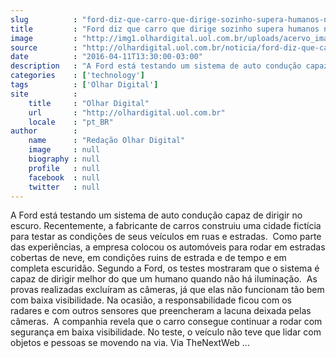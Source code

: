 ```yaml
---
slug          : "ford-diz-que-carro-que-dirige-sozinho-supera-humanos-no-escuro"
title         : "Ford diz que carro que dirige sozinho supera humanos no escuro"
image         : "http://img1.olhardigital.uol.com.br/uploads/acervo_imagens/2015/12/20151223133355_660_420.jpg"
source        : "http://olhardigital.uol.com.br/noticia/ford-diz-que-carro-que-dirige-sozinho-supera-humanos-no-escuro/57067"
date          : "2016-04-11T13:30:00-03:00"
description   : "A Ford está testando um sistema de auto condução capaz de dirigir no escuro. Recentemente, a fabricante de carros construiu uma cidade fictícia para testar as condições de seus veículos em ruas e estradas.  Como parte das experiências, a empresa colocou os automóveis para rodar em estradas cobertas de neve, em condições ruins de estrada e de tempo e em completa escuridão. Segundo a Ford, os testes mostraram que o sistema é capaz de dirigir melhor do que um humano quando não há iluminação.  As provas realizadas excluíram as câmeras, já que elas não funcionam tão bem com baixa visibilidade. Na ocasião, a responsabilidade ficou com os radares e com outros sensores que preencheram a lacuna deixada pelas câmeras.  A companhia revela que o carro consegue continuar a rodar com segurança em baixa visibilidade. No teste, o veículo não teve que lidar com objetos e pessoas se movendo na via. Via TheNextWeb ..."
categories    : ['technology']
tags          : ['Olhar Digital']
site          :
    title     : "Olhar Digital"
    url       : "http://olhardigital.uol.com.br"
    locale    : "pt_BR"
author        :
    name      : "Redação Olhar Digital"
    image     : null
    biography : null
    profile   : null
    facebook  : null
    twitter   : null
---
```


A Ford está testando um sistema de auto condução capaz de dirigir no escuro. Recentemente, a fabricante de carros construiu uma cidade fictícia para testar as condições de seus veículos em ruas e estradas.  Como parte das experiências, a empresa colocou os automóveis para rodar em estradas cobertas de neve, em condições ruins de estrada e de tempo e em completa escuridão. Segundo a Ford, os testes mostraram que o sistema é capaz de dirigir melhor do que um humano quando não há iluminação.  As provas realizadas excluíram as câmeras, já que elas não funcionam tão bem com baixa visibilidade. Na ocasião, a responsabilidade ficou com os radares e com outros sensores que preencheram a lacuna deixada pelas câmeras.  A companhia revela que o carro consegue continuar a rodar com segurança em baixa visibilidade. No teste, o veículo não teve que lidar com objetos e pessoas se movendo na via. Via TheNextWeb ...
